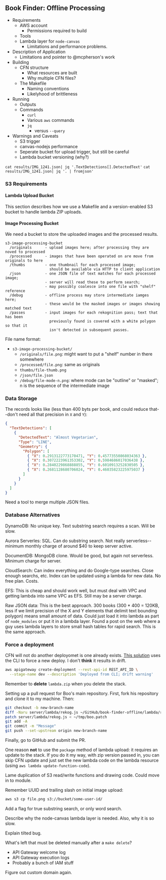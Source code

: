 ## Book Finder: Offline Processing

- Requirements
  - AWS account
    - Permissions required to build
  - Tools
  - Lambda layer for `node-canvas`
    - Limitations and performance problems.
- Description of Application
  - Limitations and pointer to @mcpherson's work
- Building
  - CFN structure
    - What resources are built
    - Why multiple CFN files?
  - The Makefile
    - Naming conventions
    - Likelyhood of brittleness
- Running
  - Outputs
  - Commands
    - `curl`
    - Various `aws` commands
    - `jq`
      - versus `--query`
- Warnings and Caveats
  - S3 trigger
  - canvas-nodejs performance
  - Seperate bucket for upload trigger, but still be careful
  - Lambda bucket versioning (why?)

`cat results/IMG_1241.json| jq '.TextDetections[].DetectedText'`
`cat results/IMG_1241.json| jq '. | fromjson'`

### S3 Requirements

#### Lambda Upload Bucket

This section describes how we use a Makefile and a version-enabled S3 bucket to
handle lambda ZIP uploads.

#### Image Processing Bucket

We need a bucket to store the uploaded images and the processed results.

```
s3-image-processing-bucket
  /originals      - upload images here; after processing they are noved to processed
  /processed      - images that have been operated on are move from originals to here
  /thumbs         - one thumbnail for each processed image;
                    should be available via HTTP to client application
  /json           - one JSON file of text matches for each processed image;
                  - server will read these to perform search;
                  - may possibly coalesce into one file with "shelf" reference
  /debug          - offline process may store intermediate iamges here;
                  - these would be the masked images or images showing matched text
  /passes         - input images for each rekognition pass; text that has been
                    previously found is covered with a white polygon so that it
                    isn't detected in subsequent passes.
```

File name format:

- `s3-image-processing-bucket/`
  - `/originals/file.png`: might want to put a "shelf" number in there somewhere
  - `/processed/file.png`: same as originals
  - `thumbs/file-thumb.png`
  - `/json/file.json`
  - `/debug/file-mode-n.png`: where mode can be "outline" or "masked"; n is the sequence of the intermediate image

### Data Storage

The records looks like (less than 400 byts per book, and could reduce that--don't need
all that precision in `X` and `Y`):

```json
{
  "TextDetections": [
    {
      "DetectedText": "Almost Vegetarian",
      "Type": "LINE",
      "Geometry": {
        "Polygon": [
          { "X": 0.2913122773170471, "Y": 0.45773550868034363 },
          { "X": 0.3072223961353302, "Y": 0.5984686017036438 },
          { "X": 0.2840229868888855, "Y": 0.6010913252830505 },
          { "X": 0.2681128680706024, "Y": 0.46035823225975037 }
        ]
      }
    }
  ]
}
```

Need a tool to merge multiple JSON files.

### Database Alternatives

DynamoDB: No unique key. Text substring search requires a scan. Will be slow.

Aurora Serverles: SQL. Can do substring search. Not really serverless--minimum monthly charge
of around $40 to keep server active.

DocumentDB: MongoDB clone. Would be good, but again not serverless. Minimum charge for server.

CloudSearch: Can index everything and do Google-type searches. Close enough searchs, etc.
Index can be updated using a lambda for new data. No free plan. Costs.

EFS: This is cheap and should work well, but must deal with VPC and getting lambda into same
VPC as EFS. Still may be a server charge.

Raw JSON data: This is the best approach. 300 books (300 \* 400 = 120KB, less if we limit
precision of the X and Y elements that delimit text bounding polygon)
means small amount of data. Could just
load it into lambda as part of `node_modules` or put it in a lambda layer. Found a post
on the web where a guy uses lambda layers to store small hash tables for rapid search.
This is the same approach.

### Force a deployment

CFN will not do another deployomet is one already exists. [This solution](https://stackoverflow.com/a/60558544) uses the CLI to force a new deploy. I don't **think** it results in drift.

```sh
aws apigateway create-deployment --rest-api-id REST_API_ID \
  --stage-name dev --description 'Deployed from CLI; drift warning'
```

Remember to **delete** `lambda.zip` when you delete the stack.

Setting up a pull request for Boo's main repository. First, fork his repository and clone it to my machine. Then:

```sh
git checkout -b new-branch-name
diff -Naru server/lambda/rekog.js ~/GitHub/book-finder-offline/lambda/rekog.js > ~/tmp/boo.patch
patch server/lambda/rekog.js < ~/tmp/boo.patch
git add -A
git commit -m "Message"
git push --set-upstream origin new-branch-name
```

Finally, go to GitHub and submit the PR.

One reason **not** to use the `package` method of lambda upload: it requires an update to the stack. If you do it my way, with zip version passed in, you can skip CFN update and just set the new lambda code on the lambda resource (using `aws lambda update-function-code`).

Lame duplication of S3 read/write functions and drawing code. Could move in to module.

Remember UUID and trailing slash on initial image upload:

```sh
aws s3 cp file.png s3://bucket/some-user-id/
```

Add a flag for true substring search, or only word search.

Describe why the node-canvas lambda layer is needed. Also, why it is so slow.

Explain tilted bug.

What's left that must be deleted manually after a `make delete`?

- API Gateway welcome log
- API Gateway execution logs
- Probably a bunch of IAM stuff

Figure out custom domain again.
